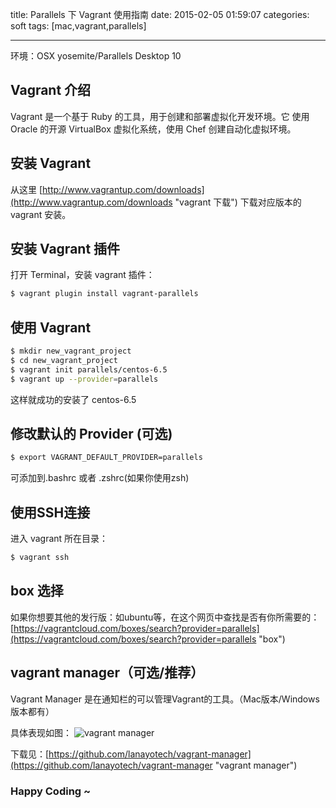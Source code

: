 title: Parallels 下 Vagrant 使用指南
date: 2015-02-05 01:59:07
categories: soft
tags: [mac,vagrant,parallels]

---

环境：OSX yosemite/Parallels Desktop 10


## Vagrant 介绍

Vagrant 是一个基于 Ruby 的工具，用于创建和部署虚拟化开发环境。它 使用 Oracle 的开源 VirtualBox 虚拟化系统，使用 Chef 创建自动化虚拟环境。

## 安装 Vagrant

从这里 [http://www.vagrantup.com/downloads](http://www.vagrantup.com/downloads "vagrant 下载") 下载对应版本的 vagrant 安装。

## 安装 Vagrant 插件

打开 Terminal，安装 vagrant 插件：
    
```bash
$ vagrant plugin install vagrant-parallels
```

## 使用 Vagrant

```bash
$ mkdir new_vagrant_project
$ cd new_vagrant_project
$ vagrant init parallels/centos-6.5
$ vagrant up --provider=parallels
```

这样就成功的安装了 centos-6.5
 
## 修改默认的 Provider (可选)
```bash
$ export VAGRANT_DEFAULT_PROVIDER=parallels
```
可添加到.bashrc 或者 .zshrc(如果你使用zsh)

## 使用SSH连接

进入 vagrant 所在目录：
```bash
$ vagrant ssh
```
## box 选择

如果你想要其他的发行版：如ubuntu等，在这个网页中查找是否有你所需要的：
[https://vagrantcloud.com/boxes/search?provider=parallels](https://vagrantcloud.com/boxes/search?provider=parallels "box")

## vagrant manager（可选/推荐）

Vagrant Manager 是在通知栏的可以管理Vagrant的工具。（Mac版本/Windows版本都有）

具体表现如图：
![vagrant manager](http://harchiko.qiniudn.com/introduce-vagrant/vagrant_manager.gif)

下载见：[https://github.com/lanayotech/vagrant-manager](https://github.com/lanayotech/vagrant-manager "vagrant manager")

### Happy Coding ~ 